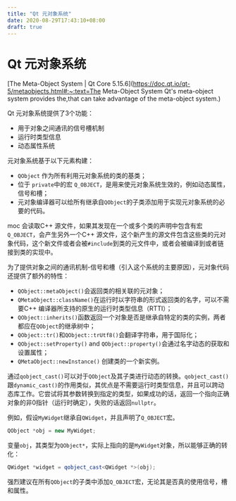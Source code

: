 ```yaml
---
title: "Qt 元对象系统"
date: 2020-08-29T17:43:10+08:00
draft: true
---
```


# Qt 元对象系统

[The Meta-Object System | Qt Core 5.15.6](https://doc.qt.io/qt-5/metaobjects.html#:~:text=The Meta-Object System Qt's meta-object system provides the,that can take advantage of the meta-object system.)

Qt 元对象系统提供了3个功能：

* 用于对象之间通讯的信号槽机制
* 运行时类型信息
* 动态属性系统

元对象系统基于以下元素构建：

* `QObject` 作为所有利用元对象系统的类的基类；
* 位于 `private`中的宏 `Q_OBJECT`，是用来使元对象系统生效的，例如动态属性，信号和槽；
* 元对象编译器可以给所有继承自`QObject`的子类添加用于实现元对象系统的必要的代码。

moc 会读取C++ 源文件，如果其发现在一个或多个类的声明中包含有宏`Q_OBJECT`，会产生另外一个C++ 源文件，这个新产生的源文件包含这些类的元对象代码，这个新文件或者会被`#include`到类的元文件中，或者会被编译到或者链接到类的实现中。

为了提供对象之间的通讯机制-信号和槽（引入这个系统的主要原因），元对象代码还提供了额外的特性：

* `QObject::metaObject()`会返回类的相关联的元对象；
* `QMetaObject::className()`在运行时以字符串的形式返回类的名字，可以不需要C++ 编译器所支持的原生的运行时类型信息（RTTI）；
* `QObject::inherits()`函数返回一个对象是否是继承自特定的类的实例，两者都应在`QObject`的继承树中；
* `QObject::tr()`和`QObject::trUtf8()`会翻译字符串，用于国际化；
* `QObject::setProperty()` and `QObject::property()`会通过名字动态的获取和设置属性；
* `QMetaObject::newInstance()` 创建类的一个新实例。

通过`qobject_cast()`可以对于`QObject`及其子类进行动态的转换。`qobject_cast()`跟`dynamic_cast()`的作用类似，其优点是不需要运行时类型信息，并且可以跨动态库工作。它尝试将其参数转换到指定的类型，如果成功的话，返回一个指向正确对象的非0指针（运行时确定），失败的话返回`nullptr`。

例如，假设`MyWidget`继承自`QWidget`，并且声明了`Q_OBJECT`宏。

```c++
QObject *obj = new MyWidget;
```

变量`obj`，其类型为`QObject*`，实际上指向的是`MyWidget`对象，所以能够正确的转化：

```c++
QWidget *widget = qobject_cast<QWidget *>(obj);
```

强烈建议在所有`QObject`的子类中添加`Q_OBJECT`宏，无论其是否真的使用信号，槽和属性。